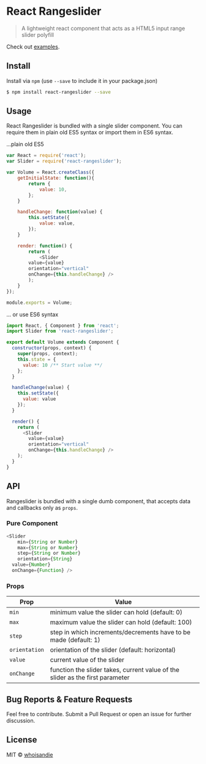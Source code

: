 # React Rangeslider
> A lightweight react component that acts as a HTML5 input range slider polyfill

Check out [examples](https://github.com/whoisandie/react-rangeslider).

## Install
Install via `npm` (use `--save` to include it in your package.json)

```bash
$ npm install react-rangeslider --save
```

## Usage

React Rangeslider is bundled with a single slider component. You can require them in plain old ES5 syntax or import them in ES6 syntax.

...plain old ES5

```js
var React = require('react');
var Slider = require('react-rangeslider');

var Volume = React.createClass({
	getInitialState: function(){
		return {
			value: 10,
		};
	}

	handleChange: function(value) {
		this.setState({
			value: value,
		});
	}

	render: function() {
		return (
			<Slider
        value={value}
        orientation="vertical"
        onChange={this.handleChange} />
		);
	}
});

module.exports = Volume;
```

... or use ES6 syntax

```js
import React, { Component } from 'react';
import Slider from 'react-rangeslider';

export default Volume extends Component {
  constructor(props, context) {
    super(props, context);
    this.state = {
      value: 10 /** Start value **/
    };
  }

  handleChange(value) {
    this.setState({
      value: value
    });
  }

  render() {
    return (
      <Slider
        value={value}
        orientation="vertical"
        onChange={this.handleChange} />
    );
  }
}
```

## API
Rangeslider is bundled with a single dumb component, that accepts data and callbacks only as `props`.

### Pure Component

```js
<Slider
	min={String or Number}
	max={String or Number}
	step={String or Number}
	orientation={String}
  value={Number}
  onChange={Function} />
```

### Props

Prop   	 			 |  Value
---------   	 |  ------
`min`     		 |  minimum value the slider can hold (default: 0)
`max`    			 |  maximum value the slider can hold (default: 100)
`step` 				 |  step in which increments/decrements have to be made (default: 1)
`orientation`  |  orientation of the slider (default: horizontal)
`value`  			 |  current value of the slider
`onChange`  	 |  function the slider takes, current value of the slider as the first parameter


## Bug Reports & Feature Requests
Feel free to contribute. Submit a Pull Request or open an issue for further discussion.

## License
MIT &copy; [whoisandie](http://whoisandie.com)
